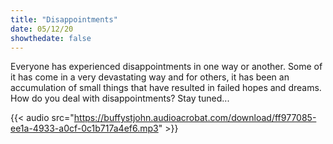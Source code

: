```yaml
---
title: "Disappointments"
date: 05/12/20
showthedate: false
---
```


Everyone has experienced disappointments in one way or another. Some of it has come in a very devastating way and for others, it has been an accumulation of small things that have resulted in failed hopes and dreams. How do you deal with disappointments? Stay tuned...
<!--more-->
{{< audio src="https://buffystjohn.audioacrobat.com/download/ff977085-ee1a-4933-a0cf-0c1b717a4ef6.mp3" >}}